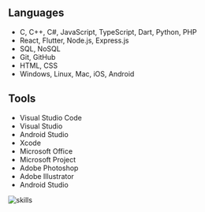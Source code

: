 ## Languages
* C, C++, C#, JavaScript, TypeScript, Dart, Python, PHP
* React, Flutter, Node.js, Express.js
* SQL, NoSQL
* Git, GitHub
* HTML, CSS
* Windows, Linux, Mac, iOS, Android
## Tools
* Visual Studio Code
* Visual Studio
* Android Studio
* Xcode
* Microsoft Office
* Microsoft Project
* Adobe Photoshop
* Adobe Illustrator
* Android Studio

![skills](resource:images/experience/technical_skills.png)
